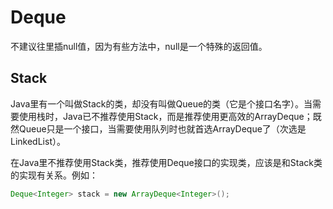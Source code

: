 # Deque

不建议往里插null值，因为有些方法中，null是一个特殊的返回值。

## Stack

Java里有一个叫做Stack的类，却没有叫做Queue的类（它是个接口名字）。当需要使用栈时，Java已不推荐使用Stack，而是推荐使用更高效的ArrayDeque；既然Queue只是一个接口，当需要使用队列时也就首选ArrayDeque了（次选是LinkedList）。

在Java里不推荐使用Stack类，推荐使用Deque接口的实现类，应该是和Stack类的实现有关系。例如：

```java
Deque<Integer> stack = new ArrayDeque<Integer>();
```
